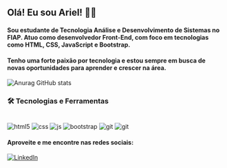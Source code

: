 ## Olá! Eu sou Ariel! 👨‍💻

#### Sou estudante de Tecnologia Análise e Desenvolvimento de Sistemas no FIAP. Atuo como desenvolvedor Front-End, com foco em tecnologias como HTML, CSS, JavaScript e Bootstrap.

#### Tenho uma forte paixão por tecnologia e estou sempre em busca de novas oportunidades para aprender e crescer na área.

![Anurag GitHub stats](https://github-readme-stats.vercel.app/api?username=azrlsli&show_icons=true&theme=tokyonight)

### 🛠️ Tecnologias e Ferramentas

<div style="display: inline_block"><br/>
    <img align="center" alt="html5" src="https://img.shields.io/badge/HTML-239120?style=for-the-badge&logo=html5&logoColor=white"/>
    <img align="center" alt="css" src="https://img.shields.io/badge/CSS3-1572B6?style=for-the-badge&logo=css3&logoColor=white"/>
    <img align="center" alt="js" src="https://img.shields.io/badge/JavaScript-F7DF1E?style=for-the-badge&logo=javascript&logoColor=black"/>
    <img align="center" alt="bootstrap" src="https://img.shields.io/badge/Bootstrap-563D7C?style=for-the-badge&logo=bootstrap&logoColor=white"/>
    <img align="center" alt="git" src="https://img.shields.io/badge/GIT-E44C30?style=for-the-badge&logo=git&logoColor=white"/>
    <img align="center" alt="git" src="https://img.shields.io/badge/Python-14354C?style=for-the-badge&logo=python&logoColor=white"/>
</div>

#### Aproveite e me encontre nas redes sociais:
[![Linkedln](https://img.shields.io/badge/LinkedIn-0077B5?style=for-the-badge&logo=linkedin&logoColor=white)](linkedin.com/in/ariel-lima-pcd-985a9829b)
